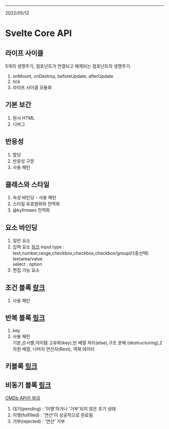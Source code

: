 ------------------------------------------------
2022/05/12

# Svelte Core API

## 라이프 사이클  
  5개의 생명주기, 컴포넌트가 연결되고 해제되는 컴포넌트의 생명주기.  
  1. onMount, onDestroy, beforeUpdate, afterUpdate
  2. tick
  3. 라이프 사이클 모듈화
## 기본 보간
  1. 원시 HTML
  2. 디버그
## 반응성
  1. 할당
  2. 반응성 구문
  3. 사용 패턴  
## 클래스와 스타일
  1. 속성 바인딩
    - 사용 패턴
  2. 스타일 유효범위와 전역화
  3. @kyfrmaes 전역화
## 요소 바인딩
  1. 일반 요소
  2. 입력 요소  [링크](https://svelte.dev/repl/3aca814fe08e49f08a42a7db3baed19a?version=3.29.4)
      input.type : text,number,range,checkbox,checkbox,checkbox/group(다중선택)  
      textarea/value  
      select : option
  4. 편집 가능 요소
## 조건 블록 [랑크](https://svelte.dev/repl/7d2cffd5f49a4b279cfe720c96f51798?version=3.29.4)
  1. 사용 패턴
## 반복 블록  [링크](https://svelte.dev/repl/b1f53749f8014e9c82fb8ea7d5d26825?version=3.29.4)
  1. key
  2. 사용 패턴  
기본,순서별,아이템 고유화(key),빈 배열 처리(else),구조 분해 (destructuring),2차원 배열, 나머지 연산자(Rest), 객체 데이터

## 키블록 [링크](https://svelte.dev/repl/454f0523049045e39dd647bac3c5fe05?version=3.31.0)
  

## 비동기 블록 [링크](https://svelte.dev/repl/6f025fe7d28441c9a8267a6be38ea8f9?version=3.29.4)
[OMDb API키 발급](http://www.omdbapi.com/)
  1. 대기(pending)   : '이행'하거나 '거부'되지 않은 초기 상태
  2. 이행(fulfilled) : '연산'이 성공적으로 완료됨
  3. 거부(rejected)  : '연산' 거부
  
    
  
  
  


 
